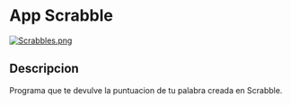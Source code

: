 # App Scrabble


[![Scrabbles.png](https://i.postimg.cc/cCS4mN3T/Scrabbles.png)](https://postimg.cc/dk5Ysp4T)

## Descripcion
Programa que te devulve la puntuacion de tu palabra creada en Scrabble.




